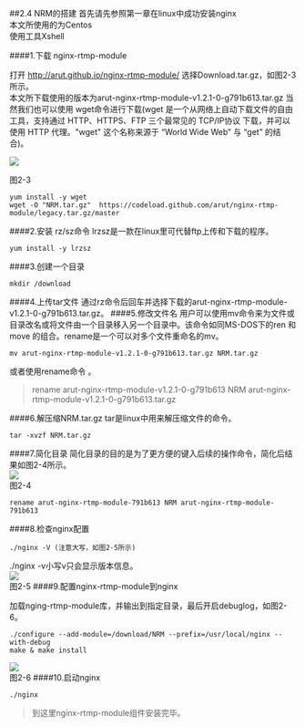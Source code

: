 ##2.4 NRM的搭建
首先请先参照第一章在linux中成功安装nginx  
本文所使用的为Centos  
使用工具Xshell  

####1.下载 nginx-rtmp-module

打开 http://arut.github.io/nginx-rtmp-module/ 选择Download.tar.gz，如图2-3所示。  
本文所下载使用的版本为arut-nginx-rtmp-module-v1.2.1-0-g791b613.tar.gz
当然我们也可以使用 wget命令进行下载(wget 是一个从网络上自动下载文件的自由工具，支持通过 HTTP、HTTPS、FTP 三个最常见的 TCP/IP协议 下载，并可以使用 HTTP 代理。"wget" 这个名称来源于 “World Wide Web” 与 “get” 的结合)。


![](/assets/微信截图_20180122115733.png)
  
图2-3


```
yum install -y wget
wget -O "NRM.tar.gz"  https://codeload.github.com/arut/nginx-rtmp-module/legacy.tar.gz/master 
```
####2.安装 rz/sz命令
lrzsz是一款在linux里可代替ftp上传和下载的程序。

```
yum install -y lrzsz
```
  
####3.创建一个目录

```
mkdir /download
```
####4.上传tar文件
  通过rz命令后回车并选择下载的arut-nginx-rtmp-module-v1.2.1-0-g791b613.tar.gz。
####5.修改文件名
用户可以使用mv命令来为文件或目录改名或将文件由一个目录移入另一个目录中。该命令如同MS-DOS下的ren 和 move 的组合。rename是一个可以对多个文件重命名的mv。
```
mv arut-nginx-rtmp-module-v1.2.1-0-g791b613.tar.gz NRM.tar.gz
```
或者使用rename命令 。
>rename arut-nginx-rtmp-module-v1.2.1-0-g791b613 NRM arut-nginx-rtmp-module-v1.2.1-0-g791b613.tar.gz

####6.解压缩NRM.tar.gz
tar是linux中用来解压缩文件的命令。
```
tar -xvzf NRM.tar.gz
```  
####7.简化目录
简化目录的目的是为了更方便的键入后续的操作命令，简化后结果如图2-4所示。  
![](/assets/微信截图_20180122153322.png)  
图2-4
```
rename arut-nginx-rtmp-module-791b613 NRM arut-nginx-rtmp-module-791b613
```
####8.检查nginx配置 
```
./nginx -V (注意大写，如图2-5所示)
```
./nginx -v小写v只会显示版本信息。  
![](/assets/微信截图_20180122144434.png)  
图2-5
####9.配置nginx-rtmp-module到nginx

加载nging-rtmp-module库，并输出到指定目录，最后开启debuglog，如图2-6。
```
./configure --add-module=/download/NRM --prefix=/usr/local/nginx --with-debug 
make & make install
```
 
![](/assets/微信截图_20180122153054.png)  
图2-6
####10.启动nginx

```
./nginx
```
>到这里nginx-rtmp-module组件安装完毕。
